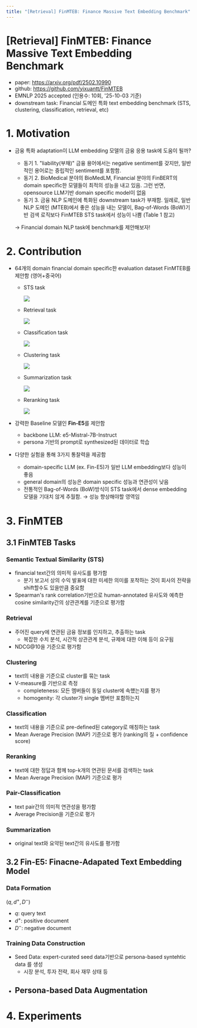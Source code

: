 ```yaml
---
title: "[Retrieval] FinMTEB: Finance Massive Text Embedding Benchmark"
---
```




# [Retrieval] FinMTEB: Finance Massive Text Embedding Benchmark

- paper: https://arxiv.org/pdf/2502.10990
- github: https://github.com/yixuantt/FinMTEB
- EMNLP 2025 accepted (인용수: 10회, '25-10-03 기준)
- downstream task: Financial 도메인 특화 text embedding benchmark (STS, clustering, classification, retrieval, etc)

# 1. Motivation

- 금융 특화 adaptation이 LLM embedding 모델의 금융 응용 task에 도움이 될까?

  - 동기 1. "liability(부채)" 금융 용어에서는 negative sentiment를 갖지만, 일반적인 용어로는 중립적인 sentiment를 포함함.
  - 동기 2. BioMedical 분야의 BioMedLM, Financial 분야의 FinBERT의 domain specific한 모델들이 최적의 성능을 내고 있음. 그런 반면, opensource LLM기반 domain specific model이 없음
  - 동기 3. 금융 NLP 도메인에 특화된 downstream task가 부재함. 일례로, 일반 NLP 도메인 (MTEB)에서 좋은 성능을 내는 모델이, Bag-of-Words (BoW)기반 검색 로직보다 FinMTEB STS task에서 성능이 나쁨 (Table 1 참고)

  $\to$ Financial domain NLP task에 benchmark를 제안해보자!

# 2. Contribution

- 64개의 domain financial domain specific한 evaluation dataset FinMTEB를 제안함 (영어+중국어)

  - STS task

    ![](../images/2025-10-03/image-20251003143807994.png)

  - Retrieval task

    ![](../images/2025-10-03/image-20251003143833833.png)

  - Classification task

    ![](../images/2025-10-03/image-20251003143859393.png)

  - Clustering task

    ![](../images/2025-10-03/image-20251003143921719.png)

  - Summarization task

    ![](../images/2025-10-03/image-20251003143943395.png)

  - Reranking task

    ![](../images/2025-10-03/image-20251003143959855.png)

- 강력한 Baseline 모델인 **Fin-E5**를 제안함

  - backbone LLM: e5-Mistral-7B-Instruct
  - persona 기반의 prompt로 synthesized된 데이터로 학습

- 다양한 실험을 통해 3가지 통찰력을 제공함

  - domain-specific LLM (ex. Fin-E5)가 일반 LLM embedding보다 성능이 좋음
  - general domain의 성능은 domain specific 성능과 연관성이 낮음
  - 전통적인 Bag-of-Words (BoW)방식이 STS task에서 dense embedding 모델을 기대치 않게 추월함. $\to$ 성능 향상해야할 영역임

# 3. FinMTEB

## 3.1 FinMTEB Tasks

### Semantic Textual Similarity (STS)

- financial text간의 의미적 유사도를 평가함
  - 분기 보고서 상의 수익 발표에 대한 미세한 의미를 포착하는 것이 회사의 전략을 shift할수도 있을만큼 중요함
- Spearman's rank correlation기반으로 human-annotated 유사도와 예측한 cosine similarity간의 상관관계를 기준으로 평가함

### Retrieval

- 주어진 query에 연관된 금융 정보를 인지하고, 추출하는 task
  - 복잡한 수치 분석, 시간적 상관관계 분석, 규제에 대한 이해 등이 요구됨
- NDCG@10을 기준으로 평가함

### Clustering

- text의 내용을 기준으로 cluster를 묶는 task
- V-measure를 기반으로 측정
  - completeness: 모든 멤버들이 동일 cluster에 속헀는지를 평가
  - homogenity: 각 cluster가 single 멤버만 포함하는지

### Classification

- text의 내용을 기준으로 pre-defined된 category로 매칭하는 task
- Mean Average Precision (MAP) 기준으로 평가 (ranking의 질 + confidence score)

### Reranking

- text에 대한 정답과 함께 top-k개의 연관된 문서를 검색하는 task
- Mean Average Precision (MAP) 기준으로 평가

### Pair-Classification

- text pair간의 의미적 연관성을 평가함
- Average Precision을 기준으로 평가

### Summarization

- original text와 요약된 text간의 유사도를 평가함

## 3.2 Fin-E5: Finacne-Adapated Text Embedding Model

### Data Formation

$(q, d^+,D^-)$

- $q$: query text
- $d^+$: positive document
- $D^-$: negative document

### Training Data Construction

- Seed Data: expert-curated seed data기반으로 persona-based syntehtic data 를 생성
  - 시장 분석, 투자 전략, 회사 재무 상태 등
- Persona-based Data Augmentation
  - 

# 4. Experiments